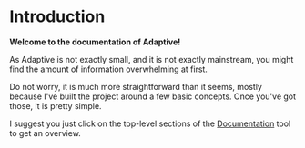# Introduction

**Welcome to the documentation of Adaptive!** 

As Adaptive is not exactly small, and it is not exactly mainstream, you might find the amount of 
information overwhelming at first.

Do not worry, it is much more straightforward than it seems, mostly because I've built the
project around a few basic concepts. Once you've got those, it is pretty simple.

I suggest you just click on the top-level sections of the [Documentation](tool://) tool
to get an overview.